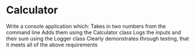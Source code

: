 # Calculator
Write a console application which:  Takes in two numbers from the command line Adds them using the Calculator class Logs the inputs and their sum using the Logger class Clearly demonstrates through testing, that it meets all of the above requirements
